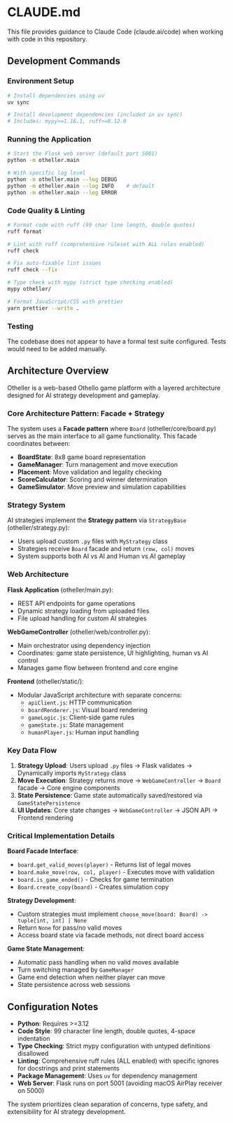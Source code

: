 # CLAUDE.md

This file provides guidance to Claude Code (claude.ai/code) when working with code in this repository.

## Development Commands

### Environment Setup

```bash
# Install dependencies using uv
uv sync

# Install development dependencies (included in uv sync)
# Includes: mypy>=1.16.1, ruff>=0.12.0
```

### Running the Application

```bash
# Start the Flask web server (default port 5001)
python -m otheller.main

# With specific log level
python -m otheller.main --log DEBUG
python -m otheller.main --log INFO    # default
python -m otheller.main --log ERROR
```

### Code Quality & Linting

```bash
# Format code with ruff (99 char line length, double quotes)
ruff format

# Lint with ruff (comprehensive ruleset with ALL rules enabled)
ruff check

# Fix auto-fixable lint issues
ruff check --fix

# Type check with mypy (strict type checking enabled)
mypy otheller/

# Format JavaScript/CSS with prettier
yarn prettier --write .
```

### Testing

The codebase does not appear to have a formal test suite configured. Tests would need to be added manually.

## Architecture Overview

Otheller is a web-based Othello game platform with a layered architecture designed for AI strategy development and gameplay.

### Core Architecture Pattern: Facade + Strategy

The system uses a **Facade pattern** where `Board` (otheller/core/board.py) serves as the main interface to all game functionality. This facade coordinates between:

- **BoardState**: 8x8 game board representation
- **GameManager**: Turn management and move execution
- **Placement**: Move validation and legality checking
- **ScoreCalculator**: Scoring and winner determination
- **GameSimulator**: Move preview and simulation capabilities

### Strategy System

AI strategies implement the **Strategy pattern** via `StrategyBase` (otheller/strategy.py):

- Users upload custom `.py` files with `MyStrategy` class
- Strategies receive `Board` facade and return `(row, col)` moves
- System supports both AI vs AI and Human vs AI gameplay

### Web Architecture

**Flask Application** (otheller/main.py):

- REST API endpoints for game operations
- Dynamic strategy loading from uploaded files
- File upload handling for custom AI strategies

**WebGameController** (otheller/web/controller.py):

- Main orchestrator using dependency injection
- Coordinates: game state persistence, UI highlighting, human vs AI control
- Manages game flow between frontend and core engine

**Frontend** (otheller/static/):

- Modular JavaScript architecture with separate concerns:
  - `apiClient.js`: HTTP communication
  - `boardRenderer.js`: Visual board rendering
  - `gameLogic.js`: Client-side game rules
  - `gameState.js`: State management
  - `humanPlayer.js`: Human input handling

### Key Data Flow

1. **Strategy Upload**: Users upload `.py` files → Flask validates → Dynamically imports `MyStrategy` class
2. **Move Execution**: Strategy returns move → `WebGameController` → `Board` facade → Core engine components
3. **State Persistence**: Game state automatically saved/restored via `GameStatePersistence`
4. **UI Updates**: Core state changes → `WebGameController` → JSON API → Frontend rendering

### Critical Implementation Details

**Board Facade Interface**:

- `board.get_valid_moves(player)` - Returns list of legal moves
- `board.make_move(row, col, player)` - Executes move with validation
- `board.is_game_ended()` - Checks for game termination
- `Board.create_copy(board)` - Creates simulation copy

**Strategy Development**:

- Custom strategies must implement `choose_move(board: Board) -> tuple[int, int] | None`
- Return `None` for pass/no valid moves
- Access board state via facade methods, not direct board access

**Game State Management**:

- Automatic pass handling when no valid moves available
- Turn switching managed by `GameManager`
- Game end detection when neither player can move
- State persistence across web sessions

## Configuration Notes

- **Python**: Requires >=3.12
- **Code Style**: 99 character line length, double quotes, 4-space indentation
- **Type Checking**: Strict mypy configuration with untyped definitions disallowed
- **Linting**: Comprehensive ruff rules (ALL enabled) with specific ignores for docstrings and print statements
- **Package Management**: Uses `uv` for dependency management
- **Web Server**: Flask runs on port 5001 (avoiding macOS AirPlay receiver on 5000)

The system prioritizes clean separation of concerns, type safety, and extensibility for AI strategy development.
